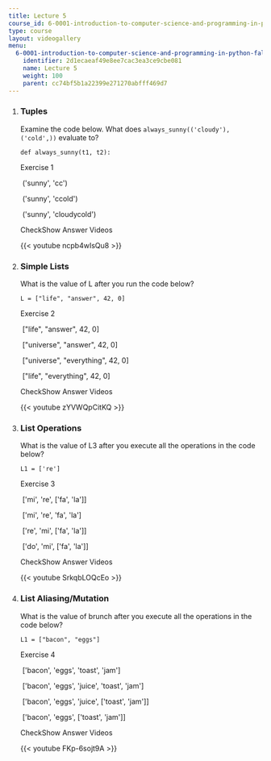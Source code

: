 ```yaml
---
title: Lecture 5
course_id: 6-0001-introduction-to-computer-science-and-programming-in-python-fall-2016
type: course
layout: videogallery
menu:
  6-0001-introduction-to-computer-science-and-programming-in-python-fall-2016:
    identifier: 2d1ecaeaf49e8ee7cac3ea3ce9cbe081
    name: Lecture 5
    weight: 100
    parent: cc74bf5b1a22399e271270abfff469d7
---
```

1.  ### Tuples
    
      
    
    Examine the code below. What does `always_sunny(('cloudy'), ('cold',))` evaluate to?
    
        def always_sunny(t1, t2):
    
    Exercise 1
    
    &nbsp;('sunny', 'cc')&nbsp;
    
    &nbsp;('sunny', 'ccold')&nbsp;
    
    &nbsp;('sunny', 'cloudycold')&nbsp;
    
    CheckShow Answer Videos
    
    {{< youtube ncpb4wIsQu8 >}}
    
  
3.  ### Simple Lists
    
      
    
    What is the value of L after you run the code below?
    
        L = ["life", "answer", 42, 0]
    
    Exercise 2
    
    &nbsp;\["life", "answer", 42, 0\]&nbsp;
    
    &nbsp;\["universe", "answer", 42, 0\]&nbsp;
    
    &nbsp;\["universe", "everything", 42, 0\]&nbsp;
    
    &nbsp;\["life", "everything", 42, 0\]&nbsp;
    
    CheckShow Answer Videos
    
    {{< youtube zYVWQpCitKQ >}}
    
  
5.  ### List Operations
    
      
    
    What is the value of L3 after you execute all the operations in the code below?
    
        L1 = ['re']
    
    Exercise 3
    
    &nbsp;\['mi', 're', \['fa', 'la'\]\]&nbsp;
    
    &nbsp;\['mi', 're', 'fa', 'la'\]&nbsp;
    
    &nbsp;\['re', 'mi', \['fa', 'la'\]\]&nbsp;
    
    &nbsp;\['do', 'mi', \['fa', 'la'\]\]&nbsp;
    
    CheckShow Answer Videos
    
    {{< youtube SrkqbLOQcEo >}}
    
6.  ### List Aliasing/Mutation
    
      
    
    What is the value of brunch after you execute all the operations in the code below?
    
        L1 = ["bacon", "eggs"]
    
    Exercise 4
    
    &nbsp;\['bacon', 'eggs', 'toast', 'jam'\]&nbsp;
    
    &nbsp;\['bacon', 'eggs', 'juice', 'toast', 'jam'\]&nbsp;
    
    &nbsp;\['bacon', 'eggs', 'juice', \['toast', 'jam'\]\]&nbsp;
    
    &nbsp;\['bacon', 'eggs', \['toast', 'jam'\]\]&nbsp;
    
    CheckShow Answer Videos
    
    {{< youtube FKp-6sojt9A >}}
